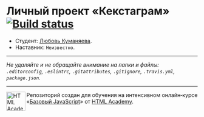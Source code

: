 # Личный проект «Кекстаграм» [![Build status][travis-image]][travis-url]

* Студент: [Любовь Куманяева](https://up.htmlacademy.ru/javascript/11/user/138931).
* Наставник: `Неизвестно`.

---

_Не удаляйте и не обращайте внимание на папки и файлы:_<br>
_`.editorconfig`, `.eslintrc`, `.gitattributes`, `.gitignore`, `.travis.yml`, `package.json`._

---

<a href="https://htmlacademy.ru/intensive/javascript"><img align="left" width="50" height="50" title="HTML Academy" src="https://up.htmlacademy.ru/static/img/intensive/javascript/logo-for-github.svg"></a>

Репозиторий создан для обучения на интенсивном онлайн‑курсе «[Базовый JavaScript](https://htmlacademy.ru/intensive/javascript)» от [HTML Academy](https://htmlacademy.ru).

[travis-image]: https://travis-ci.org/htmlacademy-javascript/138931-kekstagram.svg?branch=master
[travis-url]: https://travis-ci.org/htmlacademy-javascript/138931-kekstagram

